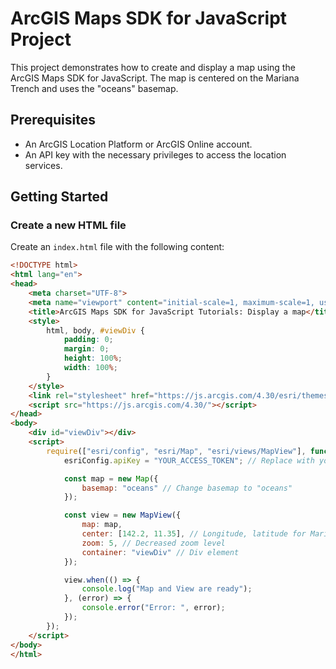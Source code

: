 # ArcGIS Maps SDK for JavaScript Project

This project demonstrates how to create and display a map using the ArcGIS Maps SDK for JavaScript. The map is centered on the Mariana Trench and uses the "oceans" basemap.

## Prerequisites

- An ArcGIS Location Platform or ArcGIS Online account.
- An API key with the necessary privileges to access the location services.

## Getting Started

### Create a new HTML file

Create an `index.html` file with the following content:

```html
<!DOCTYPE html>
<html lang="en">
<head>
    <meta charset="UTF-8">
    <meta name="viewport" content="initial-scale=1, maximum-scale=1, user-scalable=no">
    <title>ArcGIS Maps SDK for JavaScript Tutorials: Display a map</title>
    <style>
        html, body, #viewDiv {
            padding: 0;
            margin: 0;
            height: 100%;
            width: 100%;
        }
    </style>
    <link rel="stylesheet" href="https://js.arcgis.com/4.30/esri/themes/light/main.css">
    <script src="https://js.arcgis.com/4.30/"></script>
</head>
<body>
    <div id="viewDiv"></div>
    <script>
        require(["esri/config", "esri/Map", "esri/views/MapView"], function(esriConfig, Map, MapView) {
            esriConfig.apiKey = "YOUR_ACCESS_TOKEN"; // Replace with your actual access token

            const map = new Map({
                basemap: "oceans" // Change basemap to "oceans"
            });

            const view = new MapView({
                map: map,
                center: [142.2, 11.35], // Longitude, latitude for Mariana Trench
                zoom: 5, // Decreased zoom level
                container: "viewDiv" // Div element
            });

            view.when(() => {
                console.log("Map and View are ready");
            }, (error) => {
                console.error("Error: ", error);
            });
        });
    </script>
</body>
</html>
